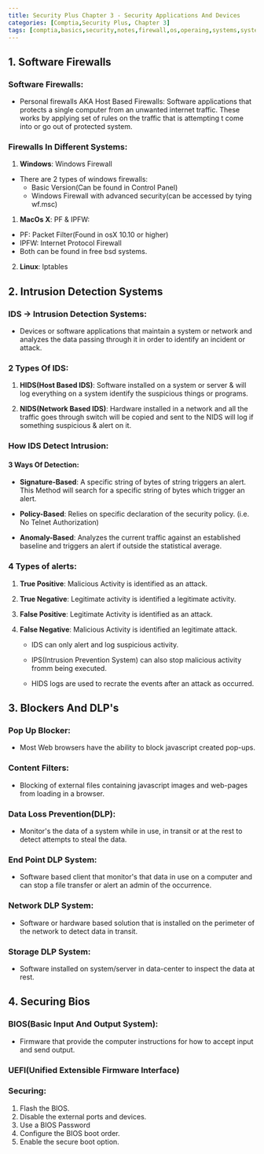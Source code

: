 ```yaml
---
title: Security Plus Chapter 3 - Security Applications And Devices
categories: [Comptia,Security Plus, Chapter 3]
tags: [comptia,basics,security,notes,firewall,os,operaing,systems,system,]     # TAG names should always be lowercase
---
```


## 1. Software Firewalls
	
### Software Firewalls: 
+ Personal firewalls AKA Host Based Firewalls: Software applications that protects a single computer from an unwanted internet traffic. These works by applying set of rules on the traffic that is attempting t come into or go out of protected system.
	
### Firewalls In Different Systems:
1. **Windows**: Windows Firewall
	
+ There are 2 types of windows firewalls:
  + Basic Version(Can be found in Control Panel)
  + Windows Firewall with advanced security(can be accessed by tying wf.msc)
	
1. **MacOs X**: PF & IPFW:
+ PF: Packet Filter(Found in osX 10.10 or higher)
+ IPFW: Internet Protocol Firewall
+ Both can be found in free bsd systems.
	
2. **Linux**:   Iptables
	
## 2. Intrusion Detection Systems
	
### IDS -> Intrusion Detection Systems:
+ Devices or software applications that maintain a system or network and analyzes the data passing through it in order to identify an incident or attack.
	    
### 2 Types Of IDS:
1. **HIDS(Host Based IDS)**: Software installed on a system or server & will log everything on a system identify the suspicious things or programs.
	        
2. **NIDS(Network Based IDS)**: Hardware installed in a network and all the traffic goes through switch will be copied and sent to the NIDS will log if something suspicious & alert on it.
	
### How IDS Detect Intrusion:
#### 3 Ways Of Detection:
+ **Signature-Based**: A specific string of bytes of string triggers an alert. This Method will search for a specific string of bytes which trigger an alert.
	        
+ **Policy-Based**: Relies on specific declaration of the security policy. (i.e. No Telnet Authorization)
	
+ **Anomaly-Based**: Analyzes the current traffic against an established baseline and triggers an alert if outside the statistical average.
	
### 4 Types of alerts:
1. **True Positive**: Malicious Activity is identified as an attack.
2. **True Negative**: Legitimate activity is identified a legitimate activity.
3. **False Positive**: Legitimate Activity is identified as an attack.
4. **False Negative**: Malicious Activity is identified an legitimate attack.
	    
	+ IDS can only alert and log suspicious activity.
	
    + IPS(Intrusion Prevention System) can also stop malicious activity fromm being executed.
	
    + HIDS logs are used to recrate the events after an attack as occurred.
	
## 3. Blockers And DLP's
	
### Pop Up Blocker:

+ Most Web browsers have the ability to block javascript created pop-ups.
	
### Content Filters:
+ Blocking of external files containing javascript images and web-pages from loading in a browser.
	
### Data Loss Prevention(DLP):
+ Monitor's the data of a system while in use, in transit or at the rest to detect attempts to steal the data.
	
### End Point DLP System:
+ Software based client that monitor's that data in use on a computer and can stop a file transfer or alert an admin of the occurrence.
	
### Network DLP System:
+ Software or hardware based solution that is installed on the perimeter of the network to detect data in transit.
	
### Storage DLP System:
+ Software installed on system/server in data-center to inspect the data at rest. 
	
## 4. Securing Bios
	
### BIOS(Basic Input And Output System):
+ Firmware that provide the computer instructions for how to accept input and send output.
	
### UEFI(Unified Extensible Firmware Interface)
		 
	
### Securing:
1. Flash the BIOS. 		                 
2. Disable the external ports and devices.
3. Use a BIOS Password 		             
4. Configure the BIOS boot order. 
5. Enable the secure boot option.		
	
	
	
	
	
	
	
	
	
